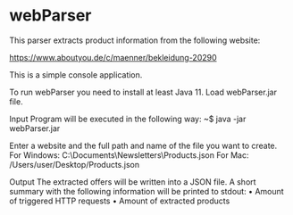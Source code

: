 # webParser

This parser extracts product information from the following website:

https://www.aboutyou.de/c/maenner/bekleidung-20290

This is a simple console application.

To run webParser you need to install at least Java 11.
Load webParser.jar file.

Input
Program will be executed in the following way: 
~$ java -jar webParser.jar

Enter a website and the full path and name of the file you want to create.
For Windows: C:\Documents\Newsletters\Products.json
For Mac: /Users/user/Desktop/Products.json


Output
The extracted offers will be written into a JSON file.
A short summary with the following information will be printed to stdout:
• Amount of triggered HTTP requests
• Amount of extracted products
